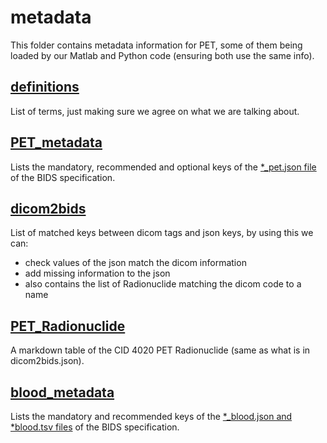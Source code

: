 # metadata

This folder contains metadata information for PET, some of them being loaded by our Matlab and Python code (ensuring both use the same info).

## [definitions](https://github.com/openneuropet/PET2BIDS/blob/main/metadata/definitions.json)

List of terms, just making sure we agree on what we are talking about.  

## [PET_metadata](https://github.com/openneuropet/PET2BIDS/blob/main/metadata/PET_metadata.json)

Lists the mandatory, recommended and optional keys of the [*_pet.json file](https://bids-specification.readthedocs.io/en/stable/04-modality-specific-files/09-positron-emission-tomography.html#pet-metadata) 
 of the BIDS specification.  

## [dicom2bids](https://github.com/openneuropet/PET2BIDS/blob/main/metadata/dicom2bids.json)

List of matched keys between dicom tags and json keys, by using this we can:
- check values of the json match the dicom information  
- add missing information to the json  
- also contains the list of Radionuclide matching the dicom code to a name

## [PET_Radionuclide](https://github.com/openneuropet/PET2BIDS/blob/main/metadata/PET_Radionuclide.mkd)

A markdown table of the CID 4020 PET Radionuclide (same as what is in dicom2bids.json).

## [blood_metadata](https://github.com/openneuropet/PET2BIDS/blob/main/metadata/blood_metadata.json)

Lists the mandatory and recommended keys of the [*_blood.json and *blood.tsv files](https://bids-specification.readthedocs.io/en/stable/04-modality-specific-files/09-positron-emission-tomography.html#blood-recording-data)
 of the BIDS specification.  
